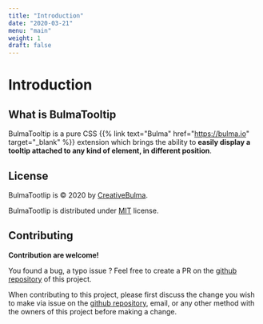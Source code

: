 ```yaml
---
title: "Introduction"
date: "2020-03-21"
menu: "main"
weight: 1
draft: false
---
```


# Introduction
## What is BulmaTooltip

BulmaTooltip is a pure CSS {{% link text="Bulma" href="https://bulma.io" target="_blank" %}} extension which brings the ability to **easily display a tooltip attached to any kind of element, in different position**.

## License
BulmaTootlip is © 2020 by [CreativeBulma](https://github.com/CreativeBulma).

BulmaTootlip is distributed under [MIT](https://github.com/CreativeBulma/bulma-tooltip/blob/master/LICENSE) license.

## Contributing

**Contribution are welcome!**

You found a bug, a typo issue ? Feel free to create a PR on the [github repository](https://github.com/CreativeBulma/bulma-tooltip/) of this project.

When contributing to this project, please first discuss the change you wish to make via issue on the [github repository](https://github.com/CreativeBulma/bulma-tooltip//issues), email, or any other method with the owners of this project before making a change.
